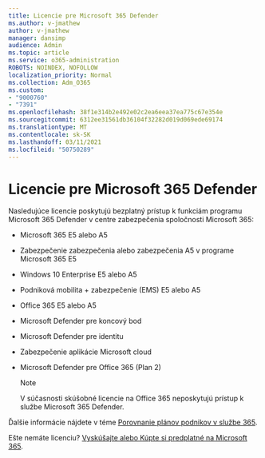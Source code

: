 ```yaml
---
title: Licencie pre Microsoft 365 Defender
ms.author: v-jmathew
author: v-jmathew
manager: dansimp
audience: Admin
ms.topic: article
ms.service: o365-administration
ROBOTS: NOINDEX, NOFOLLOW
localization_priority: Normal
ms.collection: Adm_O365
ms.custom:
- "9000760"
- "7391"
ms.openlocfilehash: 38f1e314b2e492e02c2ea6eea37ea775c67e354e
ms.sourcegitcommit: 6312ee31561db36104f32282d019d069ede69174
ms.translationtype: MT
ms.contentlocale: sk-SK
ms.lasthandoff: 03/11/2021
ms.locfileid: "50750289"
---
```

# <a name="licenses-for-microsoft-365-defender"></a>Licencie pre Microsoft 365 Defender

Nasledujúce licencie poskytujú bezplatný prístup k funkciám programu Microsoft 365 Defender v centre zabezpečenia spoločnosti Microsoft 365:

- Microsoft 365 E5 alebo A5
- Zabezpečenie zabezpečenia alebo zabezpečenia A5 v programe Microsoft 365 E5
- Windows 10 Enterprise E5 alebo A5
- Podniková mobilita + zabezpečenie (EMS) E5 alebo A5
- Office 365 E5 alebo A5
- Microsoft Defender pre koncový bod
- Microsoft Defender pre identitu
- Zabezpečenie aplikácie Microsoft cloud
- Microsoft Defender pre Office 365 (Plan 2)

    > [!NOTE]
    > V súčasnosti skúšobné licencie na Office 365 neposkytujú prístup k službe Microsoft 365 Defender.

Ďalšie informácie nájdete v téme [Porovnanie plánov podnikov v službe 365](https://go.microsoft.com/fwlink/?linkid=2143458).

Ešte nemáte licenciu? [Vyskúšajte alebo Kúpte si predplatné na Microsoft 365](https://go.microsoft.com/fwlink/?linkid=2143625).
